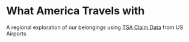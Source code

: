 # What America Travels with
A regional exploration of our belongings using [TSA Claim Data](https://www.dhs.gov/tsa-claims-data) from US Airports
